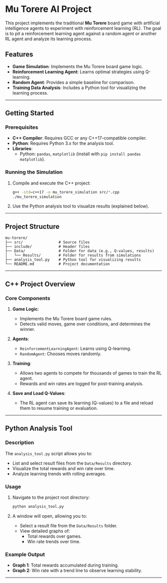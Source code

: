# Mu Torere AI Project

This project implements the traditional **Mu Torere** board game with artificial intelligence agents to experiment with reinforcement learning (RL). The goal is to pit a reinforcement learning agent against a random agent or another RL agent and analyze its learning process.

## Features
- **Game Simulation**: Implements the Mu Torere board game logic.
- **Reinforcement Learning Agent**: Learns optimal strategies using Q-learning.
- **Random Agent**: Provides a simple baseline for comparison.
- **Training Data Analysis**: Includes a Python tool for visualizing the learning process.

---

## Getting Started

### Prerequisites
- **C++ Compiler**: Requires GCC or any C++17-compatible compiler.
- **Python**: Requires Python 3.x for the analysis tool.
- **Libraries**:
  - Python: `pandas`, `matplotlib` (install with `pip install pandas matplotlib`).

### Running the Simulation
1. Compile and execute the C++ project:
   ```bash
   g++ -std=c++17 -o mu_torere_simulation src/*.cpp
   ./mu_torere_simulation
   ```

2. Use the Python analysis tool to visualize results (explained below).

---

## Project Structure

```plaintext
mu-torere/
├── src/                # Source files
├── include/            # Header files
├── Data/               # Folder for data (e.g., Q-values, results)
│   └── Results/        # Folder for results from simulations
├── analysis_tool.py    # Python tool for visualizing results
└── README.md           # Project documentation
```

---

## C++ Project Overview

### Core Components
1. **Game Logic**:
   - Implements the Mu Torere board game rules.
   - Detects valid moves, game over conditions, and determines the winner.

2. **Agents**:
   - `ReinforcementLearningAgent`: Learns using Q-learning.
   - `RandomAgent`: Chooses moves randomly.

3. **Training**:
   - Allows two agents to compete for thousands of games to train the RL agent.
   - Rewards and win rates are logged for post-training analysis.

4. **Save and Load Q-Values**:
   - The RL agent can save its learning (Q-values) to a file and reload them to resume training or evaluation.

---

## Python Analysis Tool

### Description
The `analysis_tool.py` script allows you to:
- List and select result files from the `Data/Results` directory.
- Visualize the total rewards and win rate over time.
- Analyze learning trends with rolling averages.

### Usage
1. Navigate to the project root directory:
   ```bash
   python analysis_tool.py
   ```

2. A window will open, allowing you to:
   - Select a result file from the `Data/Results` folder.
   - View detailed graphs of:
     - Total rewards over games.
     - Win rate trends over time.

### Example Output
- **Graph 1**: Total rewards accumulated during training.
- **Graph 2**: Win rate with a trend line to observe learning stability.

---

